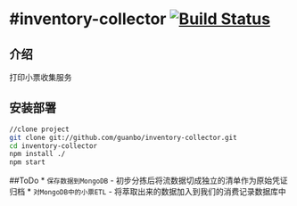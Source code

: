 #inventory-collector
[![Build Status](https://secure.travis-ci.org/guanbo/inventory-collector.png?branch=master)](http://travis-ci.org/guanbo/inventory-collector)
===================

## 介绍
打印小票收集服务

## 安装部署

```bash
//clone project
git clone git://github.com/guanbo/inventory-collector.git  
cd inventory-collector
npm install ./
npm start
```

##ToDo
	* `保存数据到MongoDB` - 初步分拣后将流数据切成独立的清单作为原始凭证归档
	* `对MongoDB中的小票ETL` - 将萃取出来的数据加入到我们的消费记录数据库中
